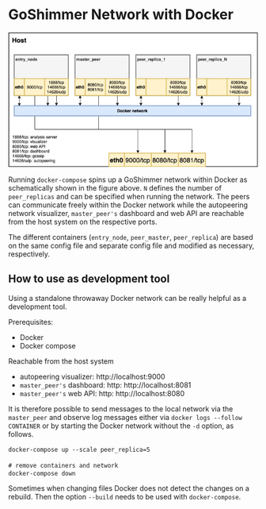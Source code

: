# GoShimmer Network with Docker

![Docker network](../../images/docker-network.png)

Running `docker-compose` spins up a GoShimmer network within Docker as schematically shown in the figure above.
`N` defines the number of `peer_replicas` and can be specified when running the network.
The peers can communicate freely within the Docker network 
while the autopeering network visualizer, `master_peer's` dashboard and web API are reachable from the host system on the respective ports.

The different containers (`entry_node`, `peer_master`, `peer_replica`) are based on the same config file 
and separate config file and modified as necessary, respectively. 

## How to use as development tool
Using a standalone throwaway Docker network can be really helpful as a development tool. 

Prerequisites: 
- Docker
- Docker compose

Reachable from the host system
- autopeering visualizer: http://localhost:9000
- `master_peer's` dashboard: http: http://localhost:8081
- `master_peer's` web API: http: http://localhost:8080

It is therefore possible to send messages to the local network via the `master_peer` and observe log messages either 
via `docker logs --follow CONTAINER` or by starting the Docker network without the `-d` option, as follows.

```
docker-compose up --scale peer_replica=5

# remove containers and network
docker-compose down
```

Sometimes when changing files Docker does not detect the changes on a rebuild. 
Then the option `--build` needs to be used with `docker-compose`.